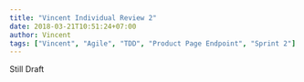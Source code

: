```yaml
---
title: "Vincent Individual Review 2"
date: 2018-03-21T10:51:24+07:00
author: Vincent
tags: ["Vincent", "Agile", "TDD", "Product Page Endpoint", "Sprint 2"]
---
```


Still Draft